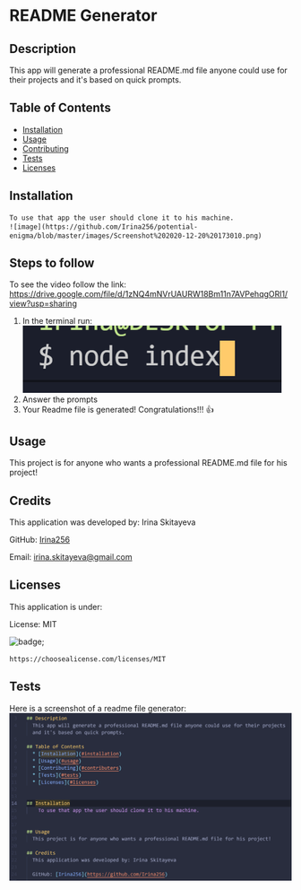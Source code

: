 # README Generator

## Description
  This app will generate a professional README.md file anyone could use for their projects and it's based on quick prompts.
 
## Table of Contents
  * [Installation](#installation)
  * [Usage](#usage)
  * [Contributing](#contributers)
  * [Tests](#tests)
  * [Licenses](#licenses)
    
  
## Installation
    To use that app the user should clone it to his machine.
    ![image](https://github.com/Irina256/potential-enigma/blob/master/images/Screenshot%202020-12-20%20173010.png)
    
## Steps to follow
To see the video follow the link:
https://drive.google.com/file/d/1zNQ4mNVrUAURW18Bm11n7AVPehqgORl1/view?usp=sharing

1. In the terminal run: ![image](https://github.com/Irina256/potential-enigma/blob/master/images/Screenshot%202020-12-20%20173352.png) 
2. Answer the prompts
3. Your Readme file is generated! Congratulations!!! :+1:

      
## Usage
  This project is for anyone who wants a professional README.md file for his project!

## Credits
  This application was developed by: Irina Skitayeva

  GitHub: [Irina256](https://github.com/Irina256)

  Email:  [irina.skitayeva@gmail.com](irina.skitayeva@gmail.com)

## Licenses
  This application is under:

  License: MIT

  ![badge](https://img.shields.io/badge/license-MIT-blue);
  
  
    https://choosealicense.com/licenses/MIT

## Tests
  Here is a screenshot of a readme file generator:
  ![image](https://github.com/Irina256/potential-enigma/blob/master/images/Screenshot%202020-12-20%20195341.png) 

